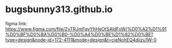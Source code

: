 # bugsbunny313.github.io
figma link:
https://www.figma.com/file/ZyTRJmFqvYhHeOtSAldFoW/%D0%A2%D1%91%D0%BF%D0%BA%D0%B0-%D0%A4%D0%BE%D1%82%D0%BE?type=design&node-id=172-4111&mode=design&t=cieNohEQ4diizu1W-0

